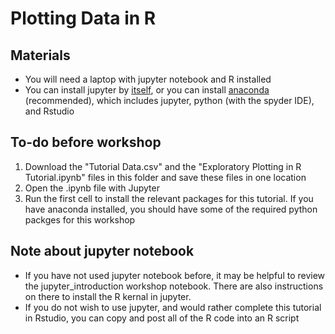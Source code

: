 # Plotting Data in R

## Materials
* You will need a laptop with jupyter notebook and R installed
* You can install jupyter by [itself](https://jupyter.org/install), or you can install [anaconda](https://www.anaconda.com/distribution/) (recommended), which includes jupyter, python (with the spyder IDE), and Rstudio

## To-do before workshop
1. Download the "Tutorial Data.csv" and the "Exploratory Plotting in R Tutorial.ipynb" files in this folder and save these files in one location
2. Open the .ipynb file with Jupyter
3. Run the first cell to install the relevant packages for this tutorial. If you have anaconda installed, you should have some of the required python packges for this workshop

## Note about jupyter notebook
* If you have not used jupyter notebook before, it may be helpful to review the jupyter_introduction workshop notebook. There are also instructions on there to install the R kernal in jupyter.
* If you do not wish to use jupyter, and would rather complete this tutorial in Rstudio, you can copy and post all of the R code into an R script
